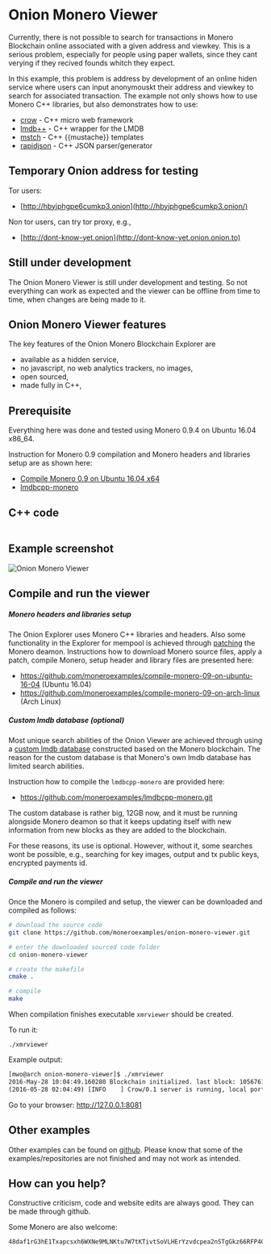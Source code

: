 # Onion Monero Viewer

Currently, there is not possible to search for transactions in Monero Blockchain
online associated with a given address and viewkey. This is a serious problem,
especially for people using paper wallets, since they cant verying if they recived
founds whitch they expect.

In this example, this problem is address by development of an online hiden service
where users can input anonymouskt their address and viewkey to search for
associated transaction. The example not only shows how to use Monero C++ libraries,
 but also demonstrates how to use:

 - [crow](https://github.com/ipkn/crow) - C++ micro web framework
 - [lmdb++](https://github.com/bendiken/lmdbxx) - C++ wrapper for the LMDB
 - [mstch](https://github.com/no1msd/mstch) - C++ {{mustache}} templates
 - [rapidjson](https://github.com/miloyip/rapidjson) - C++ JSON parser/generator


## Temporary Onion address for testing

Tor users:

 - [http://hbyjphgpe6cumkp3.onion](http://hbyjphgpe6cumkp3.onion/)

Non tor users, can try tor proxy, e.g.,

 - [http://dont-know-yet.onion](http://dont-know-yet.onion.onion.to)

## Still under development

The Onion Monero Viewer is still under development and testing.
So not everything can work as expected and the viewer can be offline from time
to time, when changes are being made to it.

## Onion Monero Viewer features

The key features of the Onion Monero Blockchain Explorer are

 - available as a hidden service,
 - no javascript, no web analytics trackers, no images,
 - open sourced,
 - made fully in C++,
 
## Prerequisite

Everything here was done and tested using Monero 0.9.4 on Ubuntu 16.04 x86_64.

Instruction for Monero 0.9 compilation and Monero headers and libraries setup are
as shown here:
 - [Compile Monero 0.9 on Ubuntu 16.04 x64](https://github.com/moneroexamples/compile-monero-09-on-ubuntu-16-04)
 - [lmdbcpp-monero](https://github.com/moneroexamples/lmdbcpp-monero.git)

## C++ code

```c++

```

## Example screenshot

![Onion Monero Viewer](https://raw.githubusercontent.com/moneroexamples/onion-monero-viewer/master/screenshot/screenshot2.jpg)


## Compile and run the viewer

##### Monero headers and libraries setup

The Onion Explorer uses Monero C++ libraries and headers. Also some functionality
 in the Explorer for mempool is achieved through [patching](https://github.com/moneroexamples/compile-monero-09-on-ubuntu-16-04/blob/master/res/tx_blob_to_tx_info.patch)
 the Monero deamon.
 Instructions how to download Monero source files, apply a patch, compile  Monero,
 setup header and library files are presented here:

- https://github.com/moneroexamples/compile-monero-09-on-ubuntu-16-04 (Ubuntu 16.04)
- https://github.com/moneroexamples/compile-monero-09-on-arch-linux (Arch Linux)


##### Custom lmdb database (optional)

Most unique search abilities of the Onion Viewer are achieved through using
a [custom lmdb database](https://github.com/moneroexamples/lmdbcpp-monero.git) constructed based on the Monero blockchain.
The reason for the custom database is that Monero's own lmdb database has limited
search abilities. 

Instruction how to compile the `lmdbcpp-monero` are provided here:

 - https://github.com/moneroexamples/lmdbcpp-monero.git

The custom database is rather big, 12GB now, and it must be running alongside Monero deamon
 so that it keeps updating itself with new information from new blocks as they are added
  to the blockchain.

For these reasons, its use is optional. However, without it, some searches wont be possible,
e.g., searching for key images, output and tx public keys, encrypted payments id.

##### Compile and run the viewer
Once the Monero is compiled and setup, the viewer can be downloaded and compiled
as follows:

```bash
# download the source code
git clone https://github.com/moneroexamples/onion-monero-viewer.git

# enter the downloaded sourced code folder
cd onion-monero-viewer

# create the makefile
cmake .

# compile
make
```

When compilation finishes executable `xmrviewer` should be created.

To run it:
```
./xmrviewer
```

Example output:

```bash
[mwo@arch onion-monero-viewer]$ ./xmrviewer
2016-May-28 10:04:49.160280 Blockchain initialized. last block: 1056761, d0.h0.m12.s47 time ago, current difficulty: 1517857750
(2016-05-28 02:04:49) [INFO    ] Crow/0.1 server is running, local port 8081
```

Go to your browser: http://127.0.0.1:8081


## Other examples

Other examples can be found on  [github](https://github.com/moneroexamples?tab=repositories).
Please know that some of the examples/repositories are not
finished and may not work as intended.

## How can you help?

Constructive criticism, code and website edits are always good. They can be made through github.

Some Monero are also welcome:
```
48daf1rG3hE1Txapcsxh6WXNe9MLNKtu7W7tKTivtSoVLHErYzvdcpea2nSTgGkz66RFP4GKVAsTV14v6G3oddBTHfxP6tU
```
